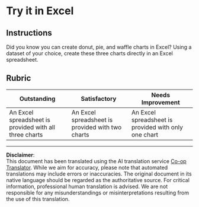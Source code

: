 <!--
CO_OP_TRANSLATOR_METADATA:
{
  "original_hash": "1e00fe6a244c2f8f9a794c862661dd4f",
  "translation_date": "2025-08-31T11:05:29+00:00",
  "source_file": "3-Data-Visualization/11-visualization-proportions/assignment.md",
  "language_code": "en"
}
-->
# Try it in Excel

## Instructions

Did you know you can create donut, pie, and waffle charts in Excel? Using a dataset of your choice, create these three charts directly in an Excel spreadsheet.

## Rubric

| Outstanding                                             | Satisfactory                                      | Needs Improvement                                      |
| ------------------------------------------------------- | ------------------------------------------------- | ------------------------------------------------------ |
| An Excel spreadsheet is provided with all three charts  | An Excel spreadsheet is provided with two charts | An Excel spreadsheet is provided with only one chart  |

---

**Disclaimer**:  
This document has been translated using the AI translation service [Co-op Translator](https://github.com/Azure/co-op-translator). While we aim for accuracy, please note that automated translations may include errors or inaccuracies. The original document in its native language should be regarded as the authoritative source. For critical information, professional human translation is advised. We are not responsible for any misunderstandings or misinterpretations resulting from the use of this translation.